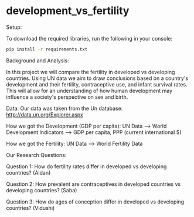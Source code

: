 # development_vs_fertility
Setup:

To download the required libraries, run the following in your console:
```sh
pip install -r requirements.txt
```

Background and Analysis:

In this project we will compare the fertility in developed vs developing countries. Using UN data we aim to draw conclusions based on a country's development and their fertility, contraceptive use, and infant survival rates. This will allow for an understanding of how human development may influence a society's perspective on sex and birth.

Data:
Our data was taken from the Un database: http://data.un.org/Explorer.aspx

How we got the Development (GDP per capita): UN Data --> World Development Indicators --> GDP per capita, PPP (current international $)

How we got the Fertility: UN Data --> World Fertility Data


Our Research Questions:

Question 1: How do fertility rates differ in developed vs developing countries? (Aidan)


Question 2: How prevalent are contraceptives in developed countries vs developing countries? (Saba)


Question 3: How do ages of conception differ in developed vs developing countries? (Vidushi)
